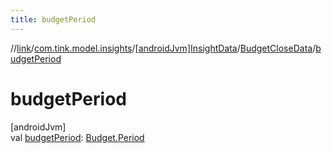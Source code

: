 ```yaml
---
title: budgetPeriod
---
```

//[link](../../../../index.html)/[com.tink.model.insights](../../index.html)/[[androidJvm]InsightData](../index.html)/[BudgetCloseData](index.html)/[budgetPeriod](budget-period.html)



# budgetPeriod



[androidJvm]\
val [budgetPeriod](budget-period.html): [Budget.Period](../../../com.tink.model.budget/[android-jvm]-budget/-period/index.html)




